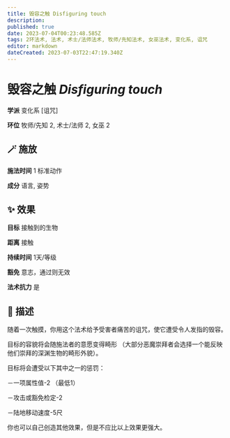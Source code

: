 ```yaml
---
title: 毁容之触 Disfiguring touch
description: 
published: true
date: 2023-07-04T00:23:48.585Z
tags: 2环法术, 法术, 术士/法师法术, 牧师/先知法术, 女巫法术, 变化系, 诅咒
editor: markdown
dateCreated: 2023-07-03T22:47:19.340Z
---
```


# **毁容之触** *Disfiguring touch*

**学派** 变化系 \[诅咒\] 

**环位** 牧师/先知 2, 术士/法师 2, 女巫 2

## 🪄 施放

**施法时间** 1 标准动作

**成分** 语言, 姿势

## ✨ 效果 

**目标** 接触到的生物 

**距离** 接触  

**持续时间** 1天/等级 

**豁免** 意志，通过则无效

**法术抗力** 是

## 📖 描述

随着一次触摸，你用这个法术给予受害者痛苦的诅咒，使它遭受令人发指的毁容。

目标的容貌将会随施法者的意愿变得畸形 （大部分恶魔崇拜者会选择一个能反映他们崇拜的深渊生物的畸形外貌）。

目标将会遭受以下其中之一的惩罚：

－一项属性值-2 （最低1）

－攻击或豁免检定-2

－陆地移动速度-5尺

你也可以自己创造其他效果，但是不应比以上效果更强大。
    